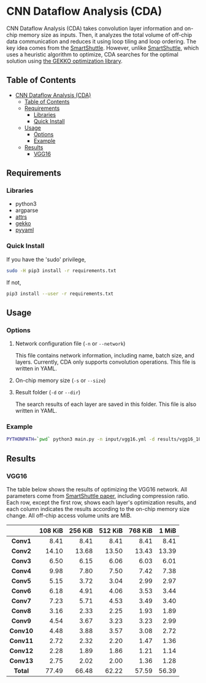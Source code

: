 # CNN Dataflow Analysis (CDA)

CNN Dataflow Analysis (CDA) takes convolution layer information and on-chip memory size as inputs. Then, it analyzes the total volume of off-chip data communication and reduces it using loop tiling and loop ordering. The key idea comes from the [SmartShuttle](https://ieeexplore.ieee.org/document/8342033). However, unlike [SmartShuttle](https://ieeexplore.ieee.org/document/8342033), which uses a heuristic algorithm to optimize, CDA searches for the optimal solution using [the GEKKO optimization library](https://gekko.readthedocs.io/en/latest/).

## Table of Contents

- [CNN Dataflow Analysis (CDA)](#cnn-dataflow-analysis-cda)
  - [Table of Contents](#table-of-contents)
  - [Requirements](#requirements)
    - [Libraries](#libraries)
    - [Quick Install](#quick-install)
  - [Usage](#usage)
    - [Options](#options)
    - [Example](#example)
  - [Results](#results)
    - [VGG16](#vgg16)

## Requirements

### Libraries

- python3
- argparse
- [attrs](https://www.attrs.org/en/stable/)
- [gekko](https://gekko.readthedocs.io/en/latest/)
- [pyyaml](https://pyyaml.org/)

### Quick Install

If you have the 'sudo' privilege,

```zsh
sudo -H pip3 install -r requirements.txt
```

If not,

```zsh
pip3 install --user -r requirements.txt
```

## Usage

### Options

1. Network configuration file (`-n` or `--network`)

    This file contains network information, including name, batch size, and layers. Currently, CDA only supports convolution operations. This file is written in YAML.

2. On-chip memory size (`-s` or `--size`)

3. Result folder (`-d` or `--dir`)

    The search results of each layer are saved in this folder. This file is also written in YAML.

### Example

```zsh
PYTHONPATH=`pwd` python3 main.py -n input/vgg16.yml -d results/vgg16_108k -s 108
```

## Results

### VGG16

The table below shows the results of optimizing the VGG16 network. All parameters come from [SmartShuttle paper](https://ieeexplore.ieee.org/document/8342033), including compression ratio. Each row, except the first row, shows each layer's optimization results, and each column indicates the results according to the on-chip memory size change.
All off-chip access volume units are MiB.

|            | 108 KiB | 256 KiB | 512 KiB | 768 KiB | 1 MiB |
|:----------:|--------:|--------:|--------:|--------:|------:|
| **Conv1**  |    8.41 |    8.41 |    8.41 |    8.41 |  8.41 |
| **Conv2**  |   14.10 |   13.68 |   13.50 |   13.43 | 13.39 |
| **Conv3**  |    6.50 |    6.15 |    6.06 |    6.03 |  6.01 |
| **Conv4**  |    9.98 |    7.80 |    7.50 |    7.42 |  7.38 |
| **Conv5**  |    5.15 |    3.72 |    3.04 |    2.99 |  2.97 |
| **Conv6**  |    6.18 |    4.91 |    4.06 |    3.53 |  3.44 |
| **Conv7**  |    7.23 |    5.71 |    4.53 |    3.49 |  3.40 |
| **Conv8**  |    3.16 |    2.33 |    2.25 |    1.93 |  1.89 |
| **Conv9**  |    4.54 |    3.67 |    3.23 |    3.23 |  2.99 |
| **Conv10** |    4.48 |    3.88 |    3.57 |    3.08 |  2.72 |
| **Conv11** |    2.72 |    2.32 |    2.20 |    1.47 |  1.36 |
| **Conv12** |    2.28 |    1.89 |    1.86 |    1.21 |  1.14 |
| **Conv13** |    2.75 |    2.02 |    2.00 |    1.36 |  1.28 |
| **Total**  |   77.49 |   66.48 |   62.22 |   57.59 | 56.39 |
